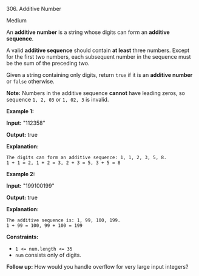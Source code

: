 306\. Additive Number

Medium

An **additive number** is a string whose digits can form an **additive sequence**.

A valid **additive sequence** should contain **at least** three numbers. Except for the first two numbers, each subsequent number in the sequence must be the sum of the preceding two.

Given a string containing only digits, return `true` if it is an **additive number** or `false` otherwise.

**Note:** Numbers in the additive sequence **cannot** have leading zeros, so sequence `1, 2, 03` or `1, 02, 3` is invalid.

**Example 1:**

**Input:** "112358"

**Output:** true

**Explanation:**

    The digits can form an additive sequence: 1, 1, 2, 3, 5, 8.
    1 + 1 = 2, 1 + 2 = 3, 2 + 3 = 5, 3 + 5 = 8 

**Example 2:**

**Input:** "199100199"

**Output:** true

**Explanation:**

    The additive sequence is: 1, 99, 100, 199.
    1 + 99 = 100, 99 + 100 = 199 

**Constraints:**

*   `1 <= num.length <= 35`
*   `num` consists only of digits.

**Follow up:** How would you handle overflow for very large input integers?